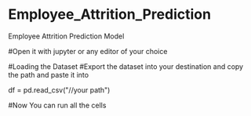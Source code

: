 # Employee_Attrition_Prediction
Employee Attrition Prediction Model

#Open it with jupyter or any editor of your choice


#Loading the Dataset 
#Export the dataset into your destination and copy the path and paste it into

df = pd.read_csv("//your path")

#Now You can run all the cells 
 

